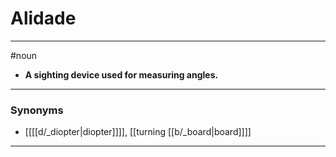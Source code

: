 # Alidade
---
#noun
- **A sighting device used for measuring angles.**
---
### Synonyms
- [[[[d/_diopter|diopter]]]], [[turning [[b/_board|board]]]]
---

